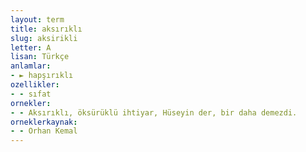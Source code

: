 ```yaml
---
layout: term
title: aksırıklı
slug: aksirikli
letter: A
lisan: Türkçe
anlamlar:
- ► hapşırıklı
ozellikler:
- - sıfat
ornekler:
- - Aksırıklı, öksürüklü ihtiyar, Hüseyin der, bir daha demezdi.
orneklerkaynak:
- - Orhan Kemal
---
```

